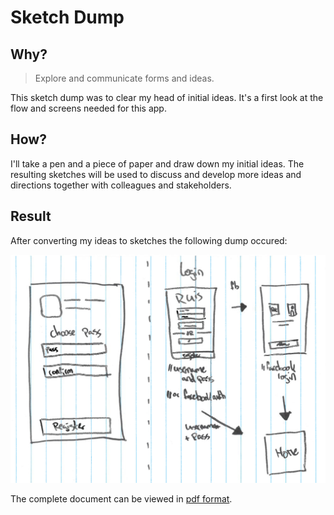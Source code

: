 # Sketch Dump
## Why?
> Explore and communicate forms and ideas.

This sketch dump was to clear my head of initial ideas. It's a first look at the flow and screens needed for this app.

## How?
I'll take a pen and a piece of paper and draw down my initial ideas. The resulting sketches will be used to discuss and develop more ideas and directions together with colleagues and stakeholders.

## Result
After converting my ideas to sketches the following dump occured:

![one page of sketch dump](../assets/images/sketch-dump.png)

The complete document can be viewed in [pdf format](../assets/downloads/sketch-dump.pdf).
